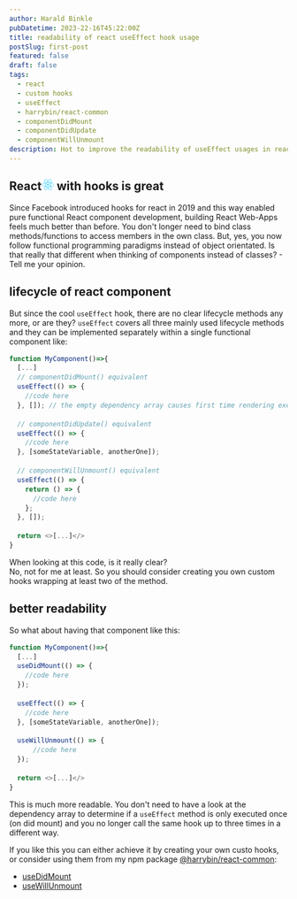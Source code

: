 ```yaml
---
author: Harald Binkle
pubDatetime: 2023-22-16T45:22:00Z
title: readability of react useEffect hook usage
postSlug: first-post
featured: false
draft: false
tags:
  - react
  - custom hooks
  - useEffect
  - harrybin/react-common
  - componentDidMount
  - componentDidUpdate
  - componentWillUnmount
description: Hot to improve the readability of useEffect usages in react components
---
```


## React<img alt="React-icon" src="../../../public/assets/React-icon.svg" style="all: unset;height: 20px"> with hooks is great

Since Facebook introduced hooks for react in 2019 and this way enabled pure functional React component development, building React Web-Apps feels much better than before.
You don't longer need to bind class methods/functions to access members in the own class.
But, yes, you now follow functional programming paradigms instead of object orientated.
Is that really that different when thinking of components instead of classes? - Tell me your opinion.

## lifecycle of react component

But since the cool `useEffect` hook, there are no clear lifecycle methods any more, or are they?
`useEffect` covers all three mainly used lifecycle methods and they can be implemented separately within a single functional component like:

```typescript
function MyComponent()=>{
  [...]
  // componentDidMount() equivalent
  useEffect(() => {
    //code here
  }, []); // the empty dependency array causes first time rendering execution only

  // componentDidUpdate() equivalent
  useEffect(() => {
    //code here
  }, [someStateVariable, anotherOne]);

  // componentWillUnmount() equivalent
  useEffect(() => {
    return () => {
      //code here
    };
  }, []);

  return <>[...]</>
}
```

When looking at this code, is it really clear?</br>
No, not for me at least. So you should consider creating you own custom hooks wrapping at least two of the method.

## better readability

So what about having that component like this:

```typescript
function MyComponent()=>{
  [...]
  useDidMount(() => {
    //code here
  });

  useEffect(() => {
    //code here
  }, [someStateVariable, anotherOne]);

  useWillUnmount(() => {
      //code here
  });

  return <>[...]</>
}
```

This is much more readable. You don't need to have a look at the dependency array to determine if a `useEffect` method is only executed once (on did mount) and you no longer call the same hook up to three times in a different way.

If you like this you can either achieve it by creating your own custo hooks, or consider using them from my npm package [@harrybin/react-common](https://www.npmjs.com/package/@harrybin/react-common):

- [useDidMount](https://harrybin.github.io/react-common/typedoc/functions/utils.useDidMount.html)
- [useWillUnmount](https://harrybin.github.io/react-common/typedoc/functions/utils.useWillUnmount.html)
